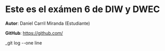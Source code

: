 # Este es el exámen 6 de DIW y DWEC

**Autor**: Daniel Carril Miranda (Estudiante)

**GitHub**: https://github.com/

_git log --one line
